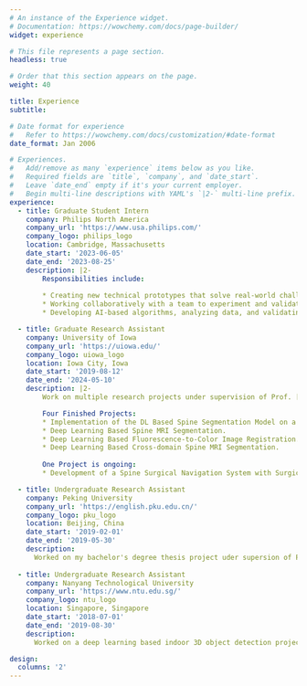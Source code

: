 ```yaml
---
# An instance of the Experience widget.
# Documentation: https://wowchemy.com/docs/page-builder/
widget: experience

# This file represents a page section.
headless: true

# Order that this section appears on the page.
weight: 40

title: Experience
subtitle:

# Date format for experience
#   Refer to https://wowchemy.com/docs/customization/#date-format
date_format: Jan 2006

# Experiences.
#   Add/remove as many `experience` items below as you like.
#   Required fields are `title`, `company`, and `date_start`.
#   Leave `date_end` empty if it's your current employer.
#   Begin multi-line descriptions with YAML's `|2-` multi-line prefix.
experience:
  - title: Graduate Student Intern
    company: Philips North America
    company_url: 'https://www.usa.philips.com/'
    company_logo: philips_logo
    location: Cambridge, Massachusetts
    date_start: '2023-06-05'
    date_end: '2023-08-25'
    description: |2-
        Responsibilities include:
        
        * Creating new technical prototypes that solve real-world challenges in image-guided interventions.
        * Working collaboratively with a team to experiment and validate the utility of such prototypes.
        * Developing AI-based algorithms, analyzing data, and validating algorithms.

  - title: Graduate Research Assistant
    company: University of Iowa
    company_url: 'https://uiowa.edu/'
    company_logo: uiowa_logo
    location: Iowa City, Iowa
    date_start: '2019-08-12'
    date_end: '2024-05-10'
    description: |2-
        Work on multiple research projects under supervision of Prof. [Yang Liu](https://engineering.uiowa.edu/people/yang-liu).

        Four Finished Projects:
        * Implementation of the DL Based Spine Segmentation Model on a Xilinx FPGA Platform.
        * Deep Learning Based Spine MRI Segmentation.
        * Deep Learning Based Fluorescence-to-Color Image Registration.
        * Deep Learning Based Cross-domain Spine MRI Segmentation.
        
        One Project is ongoing:
        * Development of a Spine Surgical Navigation System with Surgical Tool Tracking and AR Capabilities

  - title: Undergraduate Research Assistant
    company: Peking University
    company_url: 'https://english.pku.edu.cn/'
    company_logo: pku_logo
    location: Beijing, China
    date_start: '2019-02-01'
    date_end: '2019-05-30'
    description: 
      Worked on my bachelor's degree thesis project uder supersion of Prof. [Yadong Mu](http://www.muyadong.com/). This project focuses on human pose estimation. In this project, I used a deep learning based framework for estimating human pose from both images and videos. 
  
  - title: Undergraduate Research Assistant
    company: Nanyang Technological University
    company_url: 'https://www.ntu.edu.sg/'
    company_logo: ntu_logo
    location: Singapore, Singapore
    date_start: '2018-07-01'
    date_end: '2019-08-30'
    description: 
      Worked on a deep learning based indoor 3D object detection project under guidance and supervision of Prof. [Hock Soon Seah](https://personal.ntu.edu.sg/ashsseah/) and Dr. Li Wang.

design:
  columns: '2'
---
```

